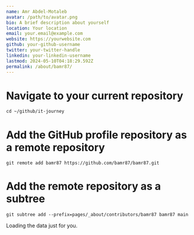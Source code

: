 ```yaml
---
name: Amr Abdel-Motaleb
avatar: /path/to/avatar.png
bio: A brief description about yourself
location: Your location
email: your.email@example.com
website: https://yourwebsite.com
github: your-github-username
twitter: your-twitter-handle
linkedin: your-linkedin-username
lastmod: 2024-05-10T04:18:29.592Z
permalink: /about/bamr87/
---
```



# Navigate to your current repository

`cd ~/github/it-journey`

# Add the GitHub profile repository as a remote repository

`git remote add bamr87 https://github.com/bamr87/bamr87.git`

# Add the remote repository as a subtree

`git subtree add --prefix=pages/_about/contributors/bamr87 bamr87 main`

<!-- Include the library. -->
<script
  src="https://unpkg.com/github-calendar@latest/dist/github-calendar.min.js">
</script>

<!-- Optionally, include the theme (if you don't want to struggle to write the CSS) -->
<link
  rel="stylesheet"
  href="https://unpkg.com/github-calendar@latest/dist/github-calendar-responsive.css"
/>

<!-- Prepare a container for your calendar. -->
<div class="calendar">
    <!-- Loading stuff -->
    Loading the data just for you.
</div>

<script>

// or enable responsive functionality:
    GitHubCalendar(".calendar", "bamr87", { responsive: true });

</script>

